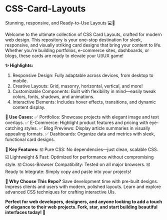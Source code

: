 # CSS-Card-Layouts
Stunning, responsive, and Ready-to-Use Layouts 💻📱

Welcome to the ultimate collection of CSS Card Layouts, crafted for modern web design. This repository is your one-stop destination for sleek, responsive, and visually striking card designs that bring your content to life. Whether you're building portfolios, e-commerce sites, dashboards, or blogs, these cards are ready to elevate your UI/UX game!

**✨ Highlights:**
1. Responsive Design: Fully adaptable across devices, from desktop to mobile.
2. Creative Layouts: Grid, masonry, horizontal, vertical, and more!
3. Customizable Components: Built with flexibility in mind—easily tweak colors, fonts, shadows, and animations.
4. Interactive Elements: Includes hover effects, transitions, and dynamic content display.


**🚀 Use Cases:**
✅ Portfolios: Showcase projects with elegant image and text overlays.
✅ E-Commerce: Highlight product features and pricing with eye-catching styles.
✅ Blog Previews: Display article summaries in visually appealing formats.
✅ Dashboards: Organize data and metrics with sleek, functional card designs.


**🔧 Key Features:**
☑️ Pure CSS: No dependencies—just clean, scalable CSS.
☑️ Lightweight & Fast: Optimized for performance without compromising style.
☑️ Cross-Browser Compatibility: Tested on all major browsers.
☑️ Ready to Integrate: Simply copy and paste into your projects!


**🌟 Why Choose This Repo?**
Save development time with pre-built designs.
Impress clients and users with modern, polished layouts.
Learn and explore advanced CSS techniques for crafting interactive UIs.

**Perfect for web developers, designers, and anyone looking to add a touch of elegance to their web projects. Fork, star, and start building beautiful interfaces today! 🚀**
